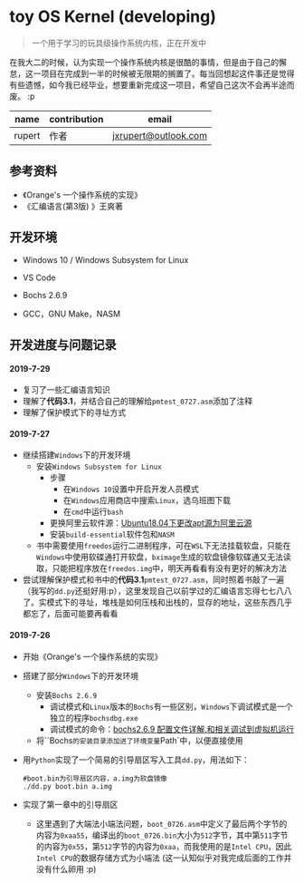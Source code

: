 # toy OS Kernel (developing)

>  一个用于学习的玩具级操作系统内核，正在开发中

在我大二的时候，认为实现一个操作系统内核是很酷的事情，但是由于自己的懈怠，这一项目在完成到一半的时候被无限期的搁置了。每当回想起这件事还是觉得有些遗憾，如今我已经毕业，想要重新完成这一项目，希望自己这次不会再半途而废。 :p

| name   | contribution | email                |
| ------ | ------------ | -------------------- |
| rupert | 作者         | jxrupert@outlook.com |

## 参考资料

- 《Orange's 一个操作系统的实现》
- 《汇编语言(第3版) 》王爽著

## 开发环境

- Windows 10 / Windows Subsystem for Linux

- VS Code
- Bochs 2.6.9
- GCC，GNU Make，NASM

## 开发进度与问题记录

#### 2019-7-29

- 复习了一些汇编语言知识
- 理解了**代码3.1**，并结合自己的理解给`pmtest_0727.asm`添加了注释
- 理解了保护模式下的寻址方式

#### 2019-7-27

- 继续搭建`Windows`下的开发环境
  - 安装`Windows Subsystem for Linux`
    - 步骤
      - 在`Windows 10`设置中开启开发人员模式
      - 在`Windows`应用商店中搜索`Linux`，选乌班图下载
      - 在`cmd`中运行`bash`
    - 更换阿里云软件源：[Ubuntu18.04下更改apt源为阿里云源](https://blog.csdn.net/zhangjiahao14/article/details/80554616)
    - 安装`build-essential`软件包和`NASM`
  - 书中需要使用`freedos`运行二进制程序，可在`WSL`下无法挂载软盘，只能在`Windows`中使用软碟通打开软盘，`bximage`生成的软盘镜像软碟通又无法读取，只能把程序放在`freedos.img`中，明天再看看有没有更好的解决方法
- 尝试理解保护模式和书中的**代码3.1**`pmtest_0727.asm`，同时照着书敲了一遍（我写的`dd.py`还挺好用:p），这里发现自己以前学过的汇编语言忘得七七八八了。实模式下的寻址，堆栈是如何压栈和出栈的，显存的地址，这些东西几乎都忘了，后面可能要再看看

#### 2019-7-26

- 开始《Orange's 一个操作系统的实现》

- 搭建了部分`Windows`下的开发环境

  - 安装`Bochs 2.6.9`
    - 调试模式和`Linux`版本的`Bochs`有一些区别，`Windows`下调试模式是一个独立的程序`bochsdbg.exe`
    - 调试模式的命令：[bochs2.6.9 配置文件详解.和相关调试到虚拟机运行](https://blog.csdn.net/chprain/article/details/79328673)
  - 将``Bochs`的安装目录添加进了环境变量`Path`中，以便直接使用

- 用`Python`实现了一个简易的引导扇区写入工具`dd.py`，用法如下：

  ```shell
  #boot.bin为引导扇区内容，a.img为软盘镜像
  ./dd.py boot.bin a.img 
  ```

- 实现了第一章中的引导扇区

  - 这里遇到了大端法小端法问题，`boot_0726.asm`中定义了最后两个字节的内容为`0xaa55`，编译出的`boot_0726.bin`大小为`512`字节，其中第`511`字节的内容为`0x55`，第`512`字节的内容为`0xaa`，而我使用的是`Intel CPU`，因此`Intel CPU`的数据存储方式为小端法 (这一认知似乎对我完成后面的工作并没有什么卵用 :p)